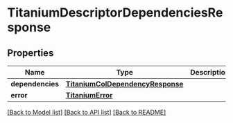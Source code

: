 # TitaniumDescriptorDependenciesResponse


## Properties
Name | Type | Description | Notes
------------ | ------------- | ------------- | -------------
**dependencies** | [**TitaniumColDependencyResponse**](TitaniumColDependencyResponse.md) |  | [optional] 
**error** | [**TitaniumError**](TitaniumError.md) |  | [optional] 

[[Back to Model list]](../README.md#documentation-for-models) [[Back to API list]](../README.md#documentation-for-api-endpoints) [[Back to README]](../README.md)


